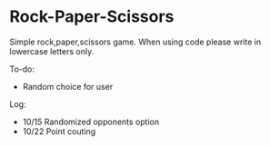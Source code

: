 # Rock-Paper-Scissors

Simple rock,paper,scissors game. When using code please write in lowercase letters only.

To-do:
- Random choice for user

Log:
- 10/15 Randomized opponents option
- 10/22 Point couting 

